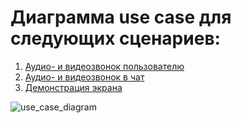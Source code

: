 # Диаграмма use case для следующих сценариев:
1. [Аудио- и видеозвонок пользователю](https://github.com/mai-re-course/uc-univercity-chat-polinanov/blob/master/personal_call.md "Аудио- и видеозвонок пользователю")  
2. [Аудио- и видеозвонок в чат](https://github.com/mai-re-course/uc-univercity-chat-polinanov/blob/master/group_call.md "Аудио- и видеозвонок в чат")  
3. [Демонстрация экрана](https://github.com/mai-re-course/uc-univercity-chat-polinanov/blob/master/screen_share.md "Демонстрация экрана")

![use_case_diagram](http://www.plantuml.com/plantuml/png/ZSynJmCn30NWFR_YZUrGs153cLYHAcPa4dEDweiZnq5KYF_E0HBAmj7vFRtFtZSdypvB47vnkCBoT7IaR1mzQmdjb4ibencLueacFlXP65ynbKauK7GrF3OsX6Vj9P6TSLUhv4ZV2xzLl0Vy57SxREvDUmNrb1NNUCs95P54jW4h8Mwli3b4OoveHp9-sjw0tvnBQkFw0rlJGl87CER_6oEnTji2Zu-Fp0NrZx1VY3xB9m00 "Диаграмма use case")
